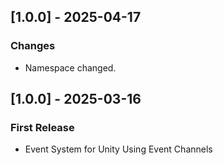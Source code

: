 ## [1.0.0] - 2025-04-17

### Changes

-   Namespace changed.

## [1.0.0] - 2025-03-16

### First Release

-   Event System for Unity Using Event Channels
